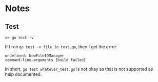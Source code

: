 # Notes

## Test
```
>> go test -v
```

If I run `go test -v file_io_test.go`, then I get the error:
```
undefined: NewFileIOManager
command-line-arguments [build failed]
```

In short, `go test whatever_test.go` is not okay as that is not supported as help documented.